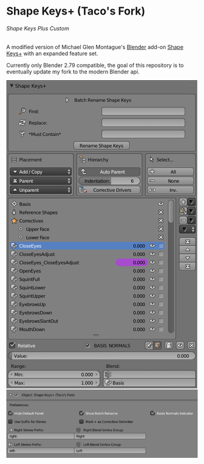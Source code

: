 Shape Keys+ (Taco's Fork)
===========
###### Shape Keys Plus Custom

A modified version of Michael Glen Montague's [Blender](https://www.blender.org/) add-on [Shape Keys+](https://github.com/MichaelGlenMontague/shape_keys_plus) with an expanded feature set.

Currently only Blender 2.79 compatible, the goal of this repository is to eventually update my fork to the modern Blender api.

![0|503x812](./screenshot1.png)
![0|686x245](./screenshot2.png)

